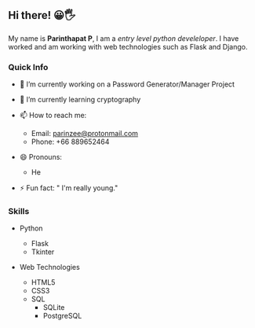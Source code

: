 
## Hi there! 😀🖐
My name is **Parinthapat P**, I am a *entry level python develeloper*. I have worked and am working with web technologies such as Flask and Django. 

### Quick Info
- 🔭 I’m currently working on a Password Generator/Manager Project

- 🌱 I’m currently learning cryptography

- 📫 How to reach me: 
  - Email: parinzee@protonmail.com
  - Phone: +66 889652464
  
- 😄 Pronouns:
  - He
  
- ⚡ Fun fact: " I'm really young."

### Skills

+ Python
  + Flask
  + Tkinter


+ Web Technologies
  + HTML5
  + CSS3
  + SQL
    + SQLite
    + PostgreSQL
  
